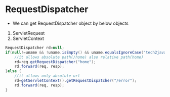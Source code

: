 # RequestDispatcher

- We can get RequestDispatcher object by below objects
 1. ServletRequest
 2. ServletContext

```java
RequestDispatcher rd=null;
if(null!=uname && !uname.isEmpty() && uname.equalsIgnoreCase("tech2java")) {
	//it allows absolute path(/home) also relative path(home)
	rd=req.getRequestDispatcher("home");
	rd.forward(req, resp);
}else {
	//it allows only absolute url
	rd=getServletContext().getRequestDispatcher("/error");
	rd.forward(req, resp);
}
```
